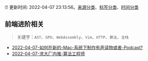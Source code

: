 :alarm_clock: 更新时间: 2022-04-07 23:13:56。[来源分类](../README.md)、[标签分类](../TAGS.md)、[时间分类](../TIMELINE.md)

## 前端进阶相关


> 关键字：`AST`、`GPU`、`WebAssembly`、`Vim`、`HTTP`、`算法`、`全栈`



- [2022-04-07-如何在新的-Mac-系统下制作有声读物或者-Podcast?](https://www.v2ex.com/t/845591) 
- [2022-04-07-求大厂内推-算法工程师](https://www.v2ex.com/t/845586) 